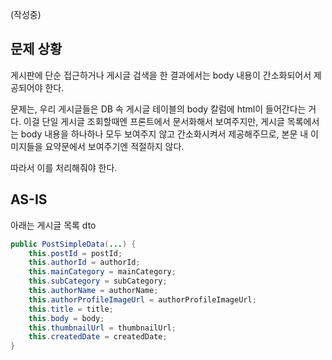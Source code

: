 (작성중)

## 문제 상황
게시판에 단순 접근하거나 게시글 검색을 한 결과에서는 body 내용이 간소화되어서 제공되어야 한다.

문제는, 우리 게시글들은 DB 속 게시글 테이블의 body 칼럼에 html이 들어간다는 거다. 이걸 단일 게시글 조회할때엔 프론트에서 문서화해서 보여주지만, 게시글 목록에서는 body 내용을 하나하나 모두 보여주지 않고 간소화시켜서 제공해주므로, 본문 내 이미지들을 요약문에서 보여주기엔 적절하지 않다.

따라서 이를 처리해줘야 한다.

## AS-IS
아래는 게시글 목록 dto
```java
public PostSimpleData(...) {  
    this.postId = postId;  
    this.authorId = authorId;  
    this.mainCategory = mainCategory;  
    this.subCategory = subCategory;  
    this.authorName = authorName;  
    this.authorProfileImageUrl = authorProfileImageUrl;  
    this.title = title;  
    this.body = body;  
    this.thumbnailUrl = thumbnailUrl;  
    this.createdDate = createdDate;  
}
```
